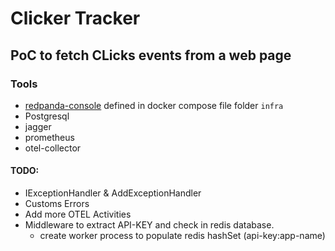 # Clicker Tracker



## PoC to fetch CLicks events from a web page




### Tools 


- [redpanda-console](http://localhost:8080/overview) defined in docker compose file folder `infra`
- Postgresql
- jagger
- prometheus
- otel-collector









#### TODO:


- IExceptionHandler & AddExceptionHandler
- Customs Errors
- Add more OTEL Activities
- Middleware to extract API-KEY and check in redis database.
  - create worker process to populate redis hashSet (api-key:app-name)